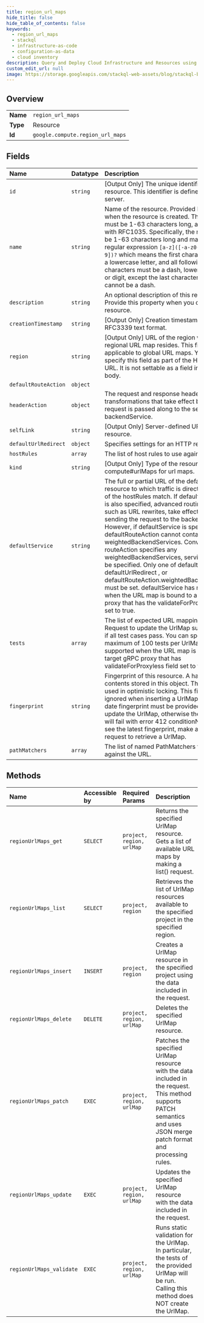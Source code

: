 ```yaml
---
title: region_url_maps
hide_title: false
hide_table_of_contents: false
keywords:
  - region_url_maps
  - stackql
  - infrastructure-as-code
  - configuration-as-data
  - cloud inventory
description: Query and Deploy Cloud Infrastructure and Resources using SQL
custom_edit_url: null
image: https://storage.googleapis.com/stackql-web-assets/blog/stackql-blog-post-featured-image.png
---
```

  
    

## Overview
<table><tbody>
<tr><td><b>Name</b></td><td><code>region_url_maps</code></td></tr>
<tr><td><b>Type</b></td><td>Resource</td></tr>
<tr><td><b>Id</b></td><td><code>google.compute.region_url_maps</code></td></tr>
</tbody></table>

## Fields
| Name | Datatype | Description |
|:-----|:---------|:------------|
| `id` | `string` | [Output Only] The unique identifier for the resource. This identifier is defined by the server. |
| `name` | `string` | Name of the resource. Provided by the client when the resource is created. The name must be 1-63 characters long, and comply with RFC1035. Specifically, the name must be 1-63 characters long and match the regular expression `[a-z]([-a-z0-9]*[a-z0-9])?` which means the first character must be a lowercase letter, and all following characters must be a dash, lowercase letter, or digit, except the last character, which cannot be a dash. |
| `description` | `string` | An optional description of this resource. Provide this property when you create the resource. |
| `creationTimestamp` | `string` | [Output Only] Creation timestamp in RFC3339 text format. |
| `region` | `string` | [Output Only] URL of the region where the regional URL map resides. This field is not applicable to global URL maps. You must specify this field as part of the HTTP request URL. It is not settable as a field in the request body. |
| `defaultRouteAction` | `object` |  |
| `headerAction` | `object` | The request and response header transformations that take effect before the request is passed along to the selected backendService. |
| `selfLink` | `string` | [Output Only] Server-defined URL for the resource. |
| `defaultUrlRedirect` | `object` | Specifies settings for an HTTP redirect. |
| `hostRules` | `array` | The list of host rules to use against the URL. |
| `kind` | `string` | [Output Only] Type of the resource. Always compute#urlMaps for url maps. |
| `defaultService` | `string` | The full or partial URL of the defaultService resource to which traffic is directed if none of the hostRules match. If defaultRouteAction is also specified, advanced routing actions, such as URL rewrites, take effect before sending the request to the backend. However, if defaultService is specified, defaultRouteAction cannot contain any weightedBackendServices. Conversely, if routeAction specifies any weightedBackendServices, service must not be specified. Only one of defaultService, defaultUrlRedirect , or defaultRouteAction.weightedBackendService must be set. defaultService has no effect when the URL map is bound to a target gRPC proxy that has the validateForProxyless field set to true. |
| `tests` | `array` | The list of expected URL mapping tests. Request to update the UrlMap succeeds only if all test cases pass. You can specify a maximum of 100 tests per UrlMap. Not supported when the URL map is bound to a target gRPC proxy that has validateForProxyless field set to true. |
| `fingerprint` | `string` | Fingerprint of this resource. A hash of the contents stored in this object. This field is used in optimistic locking. This field is ignored when inserting a UrlMap. An up-to-date fingerprint must be provided in order to update the UrlMap, otherwise the request will fail with error 412 conditionNotMet. To see the latest fingerprint, make a get() request to retrieve a UrlMap. |
| `pathMatchers` | `array` | The list of named PathMatchers to use against the URL. |
## Methods
| Name | Accessible by | Required Params | Description |
|:-----|:--------------|:----------------|:------------|
| `regionUrlMaps_get` | `SELECT` | `project, region, urlMap` | Returns the specified UrlMap resource. Gets a list of available URL maps by making a list() request. |
| `regionUrlMaps_list` | `SELECT` | `project, region` | Retrieves the list of UrlMap resources available to the specified project in the specified region. |
| `regionUrlMaps_insert` | `INSERT` | `project, region` | Creates a UrlMap resource in the specified project using the data included in the request. |
| `regionUrlMaps_delete` | `DELETE` | `project, region, urlMap` | Deletes the specified UrlMap resource. |
| `regionUrlMaps_patch` | `EXEC` | `project, region, urlMap` | Patches the specified UrlMap resource with the data included in the request. This method supports PATCH semantics and uses JSON merge patch format and processing rules. |
| `regionUrlMaps_update` | `EXEC` | `project, region, urlMap` | Updates the specified UrlMap resource with the data included in the request. |
| `regionUrlMaps_validate` | `EXEC` | `project, region, urlMap` | Runs static validation for the UrlMap. In particular, the tests of the provided UrlMap will be run. Calling this method does NOT create the UrlMap. |
